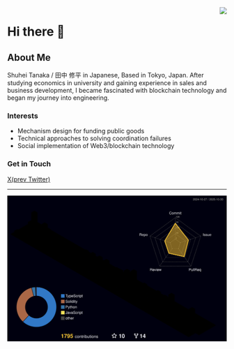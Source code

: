 <img align="right" src="https://visitor-badge.laobi.icu/badge?page_id=tnkshuuhei.tnkshuuhei" />

# Hi there 👋

## About Me
Shuhei Tanaka / 田中 修平 in Japanese, Based in Tokyo, Japan.
After studying economics in university and gaining experience in sales and business development, I became fascinated with blockchain technology and began my journey into engineering.

### Interests

- Mechanism design for funding public goods
- Technical approaches to solving coordination failures
- Social implementation of Web3/blockchain technology

### Get in Touch
[X(prev Twitter)](https://x.com/shutanaka_jp)

---

![](./profile-3d-contrib/profile-night-rainbow.svg)
